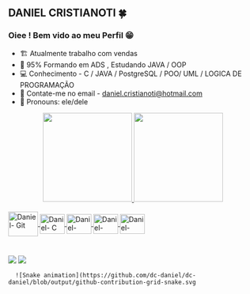 ## DANIEL CRISTIANOTI 🍀
### Oiee ! Bem vido ao meu Perfil 😁

- 🏗️ Atualmente trabalho com vendas
- 🌱 95% Formando em ADS , Estudando JAVA / OOP 
- 💻 Conhecimento - C / JAVA / PostgreSQL / POO/ UML / LOGICA DE PROGRAMAÇÃO 
- 📩 Contate-me no email - daniel.cristianoti@hotmail.com
- 🙂 Pronouns: ele/dele


    
    
<div align="center">
  <a href="https://www.linkedin.com/in/daniel-cristianoti">
  <img height="180em" src="https://github-readme-stats.vercel.app/api?username=dc-daniel&show_icons=false&theme=tokyonight&include_all_commits=true&count_private=true"/>
  <img height="180em" src="https://github-readme-stats.vercel.app/api/top-langs/?username=dc-daniel&layout=compact&langs_count=7&theme=tokyonight"/>
</div>
  <div style="display: inline_block"><br>
  <img align="center" alt="Daniel- Git" height="50" width="60"src="https://cdn.jsdelivr.net/gh/devicons/devicon/icons/git/git-plain-wordmark.svg" />
  <img align="center" alt="Daniel- C" height="40" width="50"src="https://cdn.jsdelivr.net/gh/devicons/devicon/icons/c/c-original.svg" />
  <img align="center" alt="Daniel- Java" height="40" width="50"src="https://cdn.jsdelivr.net/gh/devicons/devicon/icons/java/java-original-wordmark.svg" />         
  <img align="center" alt="Daniel- SQL" height="40" width="50"src="https://cdn.jsdelivr.net/gh/devicons/devicon/icons/postgresql/postgresql-original-wordmark.svg" />
  <img align="center" alt="Daniel- HTML" height="40" width="50"src="https://cdn.jsdelivr.net/gh/devicons/devicon/icons/html5/html5-original.svg" />    
</div>
    
 #
  <div> 
      
  <a href="https://instagram.com/dc.sk8" target="_blank"><img src="https://img.shields.io/badge/-Instagram-%23E4405F?style=for-thebadge&logo=instagram&logoColor=white" target="_blank"></a>
<a href="https://www.linkedin.com/in/daniel-cristianoti" target="_blank"><img src="https://img.shields.io/badge/-LinkedIn-%230077B5?style=for-the-badge&logo=linkedin&logoColor=white" target="_blank"></a> 
      
      ![Snake animation](https://github.com/dc-daniel/dc-daniel/blob/output/github-contribution-grid-snake.svg
      
</div>
